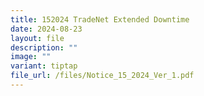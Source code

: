 ```yaml
---
title: 152024 TradeNet Extended Downtime
date: 2024-08-23
layout: file
description: ""
image: ""
variant: tiptap
file_url: /files/Notice_15_2024_Ver_1.pdf
---
```

